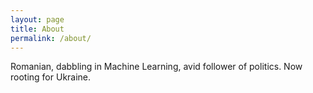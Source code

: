 ```yaml
---
layout: page
title: About
permalink: /about/
---
```


Romanian, dabbling in Machine Learning, avid follower of politics. Now rooting for Ukraine.